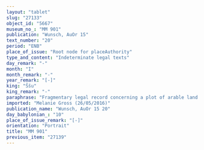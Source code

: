 ```yaml
---
layout: "tablet"
slug: "27133"
object_id: "5667"
museum_no_: "MM 901"
publication: "Wunsch, AuOr 15"
text_number: "20"
period: "ENB"
place_of_issue: "Root node for placeAuthority"
type_and_content: "Indeterminate legal texts"
day_remark: "-"
month: "I"
month_remark: "-"
year_remark: "[-]"
king: "Ššu"
king_remark: "-"
paraphrase: "Fragmentary legal record concerning a plot of arable land (<em>zēru</em>) of Nab&ucirc;-bullissu(?) and another? field in? Bīt-qan&ecirc; of? Nergal-uballiṭ. Other individuals involved are [&hellip;]/&Scaron;ulāya//[&hellip;] and [&hellip;]/Nādin-ahi//&Scaron;ang&ucirc;-[&hellip;]. 3(+) witnesses and the scribe ([&hellip;]//Arad-Ea).<br /> &nbsp;"
imported: "Melanie Gross (26/05/2016)"
publication_name: "Wunsch, AuOr 15 20"
day_babylonian_: "10"
place_of_issue_remark: "[-]"
orientation: "Portrait"
title: "MM 901"
previous_item: "27139"
---
```

